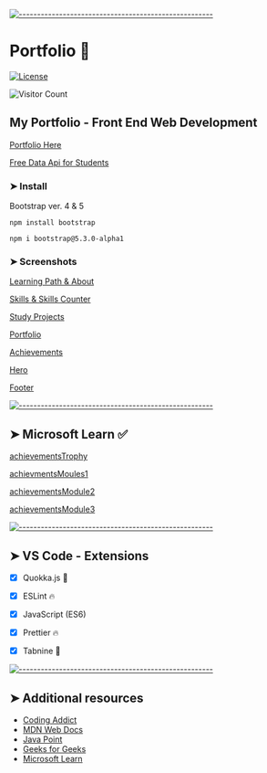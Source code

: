 <!-- ⚠️ This README has been generated from the file(s) "blueprint.md" ⚠️-->
[![-----------------------------------------------------](https://raw.githubusercontent.com/andreasbm/readme/master/assets/lines/colored.png)](#portfolio-)

#  Portfolio 🎯

[![License](https://img.shields.io/packagist/l/dingo/api.svg?style=flat-square)](LICENSE)

![Visitor Count](https://profile-counter.glitch.me/codesleeps/count.svg)


 ## My Portfolio - Front End Web Development
 
 
 [Portfolio Here](https://codesleeps.github.io/Bootstrap-Portfolio/)

[Free Data Api for Students](https://openweathermap.org/our-initiatives/student-initiative)

### ➤ Install 
Bootstrap ver. 4 & 5
 ```install
 npm install bootstrap
 ```
 ```install
npm i bootstrap@5.3.0-alpha1
```

### ➤ Screenshots

 
[Learning Path & About](https://user-images.githubusercontent.com/125808990/224548154-75b2aa20-8efc-4e04-bc7c-de18f8e280dc.png)



[Skills & Skills Counter](https://user-images.githubusercontent.com/125808990/224548205-89dbff08-984e-4532-99de-2675ed16445f.png)



[Study Projects](https://user-images.githubusercontent.com/125808990/224548226-e8232fb5-e436-48c2-8e24-a476879c543d.png)



[Portfolio](https://user-images.githubusercontent.com/125808990/224548245-655f5d10-e727-476c-bd40-797a9aeb26d1.png)



[Achievements](https://user-images.githubusercontent.com/125808990/224377693-4c61de01-b8c4-4445-bcee-681f1211fef9.png)



[Hero](https://user-images.githubusercontent.com/125808990/224374103-39fbd8d8-1cec-448e-a7a2-dc9048ab8c2a.png)



[Footer](https://user-images.githubusercontent.com/125808990/224548271-2b97d667-728d-49be-992d-7ad81b21bede.png)




[![-----------------------------------------------------](https://raw.githubusercontent.com/andreasbm/readme/master/assets/lines/colored.png)](#microsoft-learn-)

## ➤ Microsoft Learn ✅

[achievementsTrophy](https://user-images.githubusercontent.com/125808990/226473105-96a90167-8ca6-4897-8746-ab92653da446.png)

[achievmentsMoules1](https://user-images.githubusercontent.com/125808990/226473129-f310796d-08b0-408e-8670-996c6dba5615.png)

[achievementsModule2](https://user-images.githubusercontent.com/125808990/226473142-e8869831-ae96-4667-af2e-5828c477256b.png)

[achievementsModule3](https://user-images.githubusercontent.com/125808990/226473163-eee6dc4c-8abb-4a83-b166-3127f2d67f41.png)



[![-----------------------------------------------------](https://raw.githubusercontent.com/andreasbm/readme/master/assets/lines/colored.png)](#vs-code---extensions)

## ➤ VS Code - Extensions

- [x] Quokka.js 🤖
- [x] ESLint 🔥
- [x] JavaScript (ES6) 
- [x] Prettier 🔥
- [x] Tabnine 🤖




[![-----------------------------------------------------](https://raw.githubusercontent.com/andreasbm/readme/master/assets/lines/colored.png)](#additional-resources)

## ➤ Additional resources

- [Coding Addict](https://johnsmilga.com)
- [MDN Web Docs](https://developer.mozilla.org/en-US/)
- [Java Point](https://www.javatpoint.com/jquery-example)
- [Geeks for Geeks](https://www.geeksforgeeks.org/jquery-examples/)
- [Microsoft Learn](https://learn.microsoft.com/en-us/training/)



